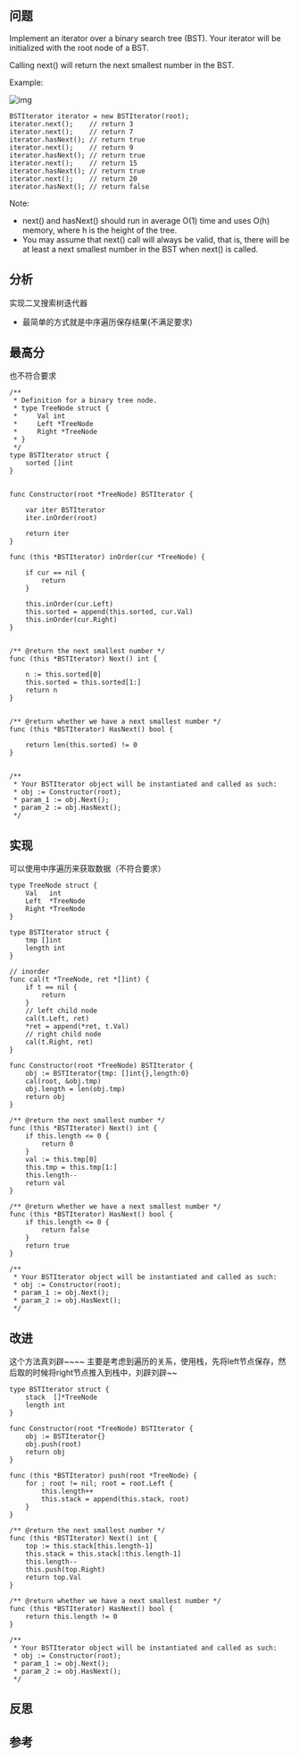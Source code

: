 ## 问题
Implement an iterator over a binary search tree (BST). Your iterator will be initialized with the root node of a BST.

Calling next() will return the next smallest number in the BST.

Example:

![img](https://assets.leetcode.com/uploads/2018/12/25/bst-tree.png)

```
BSTIterator iterator = new BSTIterator(root);
iterator.next();    // return 3
iterator.next();    // return 7
iterator.hasNext(); // return true
iterator.next();    // return 9
iterator.hasNext(); // return true
iterator.next();    // return 15
iterator.hasNext(); // return true
iterator.next();    // return 20
iterator.hasNext(); // return false
```

Note:

- next() and hasNext() should run in average O(1) time and uses O(h) memory, where h is the height of the tree.
- You may assume that next() call will always be valid, that is, there will be at least a next smallest number in the BST when next() is called.

## 分析
实现二叉搜索树迭代器
- 最简单的方式就是中序遍历保存结果(不满足要求)

## 最高分
也不符合要求
```golang
/**
 * Definition for a binary tree node.
 * type TreeNode struct {
 *     Val int
 *     Left *TreeNode
 *     Right *TreeNode
 * }
 */
type BSTIterator struct {
    sorted []int
}


func Constructor(root *TreeNode) BSTIterator {
    
    var iter BSTIterator
    iter.inOrder(root)
    
    return iter
}

func (this *BSTIterator) inOrder(cur *TreeNode) {
    
    if cur == nil {
        return
    }
    
    this.inOrder(cur.Left)
    this.sorted = append(this.sorted, cur.Val)
    this.inOrder(cur.Right)
}


/** @return the next smallest number */
func (this *BSTIterator) Next() int {
    
    n := this.sorted[0]
    this.sorted = this.sorted[1:]
    return n
}


/** @return whether we have a next smallest number */
func (this *BSTIterator) HasNext() bool {
    
    return len(this.sorted) != 0
}


/**
 * Your BSTIterator object will be instantiated and called as such:
 * obj := Constructor(root);
 * param_1 := obj.Next();
 * param_2 := obj.HasNext();
 */
```

## 实现
可以使用中序遍历来获取数据（不符合要求）
```golang
type TreeNode struct {
	Val   int
	Left  *TreeNode
	Right *TreeNode
}

type BSTIterator struct {
	tmp []int
	length int
}

// inorder
func cal(t *TreeNode, ret *[]int) {
	if t == nil {
		return
	}
	// left child node
	cal(t.Left, ret)
	*ret = append(*ret, t.Val)
	// right child node
	cal(t.Right, ret)
}

func Constructor(root *TreeNode) BSTIterator {
	obj := BSTIterator{tmp: []int{},length:0}
	cal(root, &obj.tmp)
	obj.length = len(obj.tmp)
	return obj
}

/** @return the next smallest number */
func (this *BSTIterator) Next() int {
	if this.length <= 0 {
		return 0
	}
	val := this.tmp[0]
	this.tmp = this.tmp[1:]
	this.length--
	return val
}

/** @return whether we have a next smallest number */
func (this *BSTIterator) HasNext() bool {
	if this.length <= 0 {
		return false
	}
	return true
}

/**
 * Your BSTIterator object will be instantiated and called as such:
 * obj := Constructor(root);
 * param_1 := obj.Next();
 * param_2 := obj.HasNext();
 */

```

## 改进
这个方法真刘辟~~~~
主要是考虑到遍历的关系，使用栈，先将left节点保存，然后取的时候将right节点推入到栈中，刘辟刘辟~~
```
type BSTIterator struct {
	stack  []*TreeNode
	length int
}

func Constructor(root *TreeNode) BSTIterator {
	obj := BSTIterator{}
	obj.push(root)
	return obj
}

func (this *BSTIterator) push(root *TreeNode) {
	for ; root != nil; root = root.Left {
		this.length++
		this.stack = append(this.stack, root)
	}
}

/** @return the next smallest number */
func (this *BSTIterator) Next() int {
	top := this.stack[this.length-1]
	this.stack = this.stack[:this.length-1]
	this.length--
	this.push(top.Right)
	return top.Val
}

/** @return whether we have a next smallest number */
func (this *BSTIterator) HasNext() bool {
	return this.length != 0
}

/**
 * Your BSTIterator object will be instantiated and called as such:
 * obj := Constructor(root);
 * param_1 := obj.Next();
 * param_2 := obj.HasNext();
 */

```

## 反思

## 参考